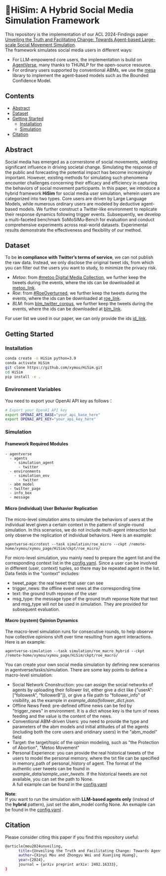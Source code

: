 # 🙌HiSim: A Hybrid Social Media Simulation Framework

This repository is the implementation of our ACL 2024-Findings paper [Unveiling the Truth and Facilitating Change: Towards Agent-based Large-scale Social Movement Simulation](https://arxiv.org/abs/2402.16333).   
The framework simulates social media users in different ways:   
- For LLM-empowered core users, the implementation is build on [AgentVerse](https://github.com/OpenBMB/AgentVerse), many thanks to THUNLP for the open-source resource.
- For ordinary users supported by conventional ABMs, we use the [mesa](https://mesa.readthedocs.io/en/stable/) library to implement the agent-based models such as the Bounded Confidence Model.


## Contents
- [Abstract](#Abstract)
- [Dataset](#Dataset)
- [Getting Started](#Getting-Started)
  - [Installation](#Installation)
  - [Simulation](#Simulation)
- [Citation](#Citation)

## Abstract 
Social media has emerged as a cornerstone of social movements, wielding significant influence in driving societal change. Simulating the response of the public and forecasting the potential impact has become increasingly important. However, existing methods for simulating such phenomena encounter challenges concerning their efficacy and efficiency in capturing the behaviors of social movement participants. In this paper, we introduce a hybrid framework **HiSim** for social media user simulation, wherein users are categorized into two types. Core users are driven by Large Language Models, while numerous ordinary users are modeled by deductive agent-based models. We further construct a Twitter-like environment to replicate their response dynamics following trigger events. Subsequently, we develop a multi-faceted benchmark SoMoSiMu-Bench for evaluation and conduct comprehensive experiments across real-world datasets. Experimental results demonstrate the effectiveness and flexibility of our method.


## Dataset
To be **in compliance with Twitter’s terms of service**, we can not publish the raw data. Instead, we only disclose the original tweet ids, from which you can filter out the users you want to study, to minimize the privacy risk.  
- <i>Metoo</i>: from [#metoo Digital Media Collection](https://dataverse.harvard.edu/dataset.xhtml?persistentId=doi:10.7910/DVN/2SRSKJ), we further keep the tweets during the events, where the ids can be downloaded at [metoo_link](https://drive.google.com/file/d/1qQzQAvDH-eLtg1jPTKe6NkToF7Aq1EAA/view?usp=sharing).
- <i>Roe</i>: from [#RoeOverturned](https://dataverse.harvard.edu/dataset.xhtml?persistentId=doi:10.7910/DVN/STU0J5&version=1.2), we further keep the tweets during the events, where the ids can be downloaded at [roe_link](https://drive.google.com/file/d/13dkJ_P2JzbrDdJkYdwred260Ps-ym-64/view?usp=sharing).
- <i>BLM</i>: from [blm_twitter_corpus](https://github.com/sjgiorgi/blm_twitter_corpus), we further keep the tweets during the events, where the ids can be downloaded at [blm_link](https://drive.google.com/file/d/1HymVETg5SgLJqL1O3bPiT-RcBVSMGEhT/view?usp=sharing).

For user list we used in our paper, we can only provide the ids [id_link](https://drive.google.com/drive/folders/1AaOFZQ0NSwzoeLFdDubE95Kdv3vBHoji?usp=sharing).

## Getting Started
### Installation
```bash
conda create -n HiSim python=3.9
conda activate HiSim
git clone https://github.com/xymou/HiSim.git
cd HiSim
pip install -e .
```

### Environment Variables
You need to export your OpenAI API key as follows：
```bash
# Export your OpenAI API key
export OPENAI_API_BASE="your_api_base_here"
export OPENAI_API_KEY="your_api_key_here"
```

### Simulation
#### Framework Required Modules
```
- agentverse 
  - agents
    - simulation_agent
      - twitter
  - environments
    - simulation_env
      - twitter
  - abm_model
  - twitter_page
  - info_box
  - message
```

#### Micro (individual) User Behavior Replication
The micro-level simulation aims to simulate the behaviors of users at the individual level given a certain context in the pattern of single-round simulation. In this scenarios, we do not include multi-agent interaction but only observe the replication of individual behaviors.
Here is an example:
```shell
agentverse-microtest --task simulation/roe_micro --ckpt /remote-home/xymou/xymou_page/HiSim/ckpt/roe_micro/
```
For micro-level simulation, you mainly need to prepare the agent list and the corresponding context list in the [config.yaml](https://github.com/xymou/HiSim/blob/main/agentverse/tasks/simulation/roe_micro/config.yaml). Since a user can be involved in different (user, context) tuples, so there may be repeated agent in the list. Data fields in the "context" includes:
- tweet_page: the real tweet that user can see
- trigger_news: the offline event news at the corresponding time
- text: the ground truth reponse of the user
- msg_type: the message type of the ground truth reponse
Note that text and msg_type will not be used in simulation. They are provided for subsequent evaluation.

#### Macro (system) Opinion Dynamics
The macro-level simulation runs for consecutive rounds, to help observe how collective opinions shift over time resulting from agent interactions.
Here is an example:
```shell
agentverse-simulation --task simulation/roe_macro_hybrid --ckpt /remote-home/xymou/xymou_page/HiSim/ckpt/roe_macro/
```

You can create your own social media simulation by defining new scenarios in agentverse/tasks/simulation. There are some key points to define a macro-level simulation:
- Social Network Cnonstruction: you can assign the social networks of agents by uploading their follower list, either give a dict like {"userA":["followerA", "followerB"]}, or give a file path to "follower_info" of visibility, as the example in *example_data/follower_dict.json*.
- Offline News Feed: pre-defined offline news can be fed by "trigger_news" in environment. It is a dict whose key is the turn of news feeding and the value is the content of the news.
- Conventional ABM-driven Users: you need to provide the type and parameters of the abm models and initial attitudes of all the agents (including both the core users and oridinary users) in the "abm_model" field
- Target: the target/topic of the opinion modeling, such as "the Protection of Abortion", "Metoo Movement"
- Personal Experience: you can provide the real historical tweets of the users to model the personal memory, where the txt file can be specified in memory_path of personal_history of agent. The format of the authentic user tweets can be found in *example_data/sample_user_tweets*. If the historical tweets are not available, you can set the path to None.  
A full example can be found in the [config.yaml](https://github.com/xymou/HiSim/blob/main/agentverse/tasks/simulation/roe_macro_hybrid/config.yaml)

**Note**:  
If you want to run the simulation with **LLM-based agents only** (instead of the **hybrid** pattern), just set the abm_model config None. An exmaple can be found in the [config.yaml](https://github.com/xymou/HiSim/blob/main/agentverse/tasks/simulation/roe_macro_llm/config.yaml)
.


## Citation
Please consider citing this paper if you find this repository useful:
```bash
@article{mou2024unveiling,
      title={Unveiling the Truth and Facilitating Change: Towards Agent-based Large-scale Social Movement Simulation}, 
      author={Xinyi Mou and Zhongyu Wei and Xuanjing Huang},
      year={2024},
      journal = {arXiv preprint arXiv: 2402.16333},
}
```